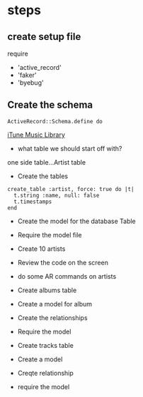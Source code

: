 # steps

## create setup file

require

- 'active_record'
- 'faker'
- 'byebug'

## Create the schema

`ActiveRecord::Schema.define do`

[iTune Music Library](./pictures/schema.png)

- what table we should start off with?

one side table...Artist table

- Create the tables

```
create_table :artist, force: true do |t|
  t.string :name, null: false
  t.timestamps
end
```

- Create the model for the database Table
- Require the model file

- Create 10 artists
- Review the code on the screen
- do some AR commands on artists

- Create albums table
- Create a model for album
- Create the relationships
- Require the model

- Create tracks table
- Create a model
- Creqte relationship
- require the model
